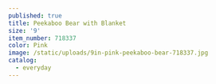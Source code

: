 ```yaml
---
published: true
title: Peekaboo Bear with Blanket
size: '9'
item_number: 718337
color: Pink
image: /static/uploads/9in-pink-peekaboo-bear-718337.jpg
catalog:
  - everyday
---
```



